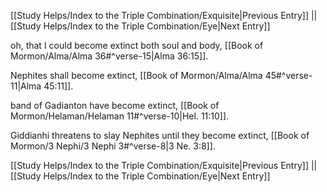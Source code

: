 [[Study Helps/Index to the Triple Combination/Exquisite|Previous Entry]]  ||  [[Study Helps/Index to the Triple Combination/Eye|Next Entry]]

 oh, that I could become extinct both soul and body, [[Book of Mormon/Alma/Alma 36#^verse-15|Alma 36:15]].

 Nephites shall become extinct, [[Book of Mormon/Alma/Alma 45#^verse-11|Alma 45:11]].

 band of Gadianton have become extinct, [[Book of Mormon/Helaman/Helaman 11#^verse-10|Hel. 11:10]].

 Giddianhi threatens to slay Nephites until they become extinct, [[Book of Mormon/3 Nephi/3 Nephi 3#^verse-8|3 Ne. 3:8]].

[[Study Helps/Index to the Triple Combination/Exquisite|Previous Entry]]  ||  [[Study Helps/Index to the Triple Combination/Eye|Next Entry]]